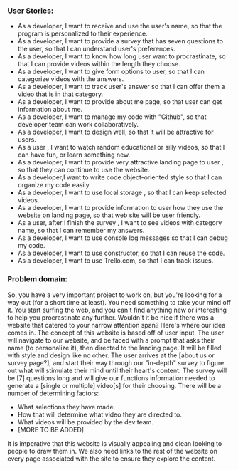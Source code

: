 ### User Stories:
- As a developer, I want to receive and use the user's name, so that the program is personalized to their experience.
- As a developer, I want to provide a survey that has seven questions to the user, so that I can understand user's preferences.
- As a developer, I want to know how long user want to procrastinate, so that I can provide videos within the length they choose.
- As a developer, I want to give form options to user, so that I can categorize videos with the answers.
- As a developer, I want to track user's answer so that I can offer them a video that is in that category.
- As a developer, I want to provide about me page, so that user can get information about me.
- As a developer, I want to manage my code with "Github", so that developer team can work collaboratively.
- As a developer, I want to design well, so that it will be attractive for users.
- As a user , I want to watch  random educational or silly videos, so that I can have fun, or learn something new.
- As a developer, I want to provide  very attractive landing page to user , so that they can continue to use the website.
- As a developer,I want to write code object-oriented style so that I can organize my code easily.
- As a developer, I want to use local storage , so that I can keep selected videos.
- As a developer, I want to provide information to user how they use the website on landing page, so that web site will be user friendly.
- As a user, after I finish the survey , I want to see videos with category name, so that I can remember my answers.
- As a developer, I want to use console log messages so that I can debug my code.
- As a developer, I want to use constructor, so that I can reuse the code.
- As a developer, I want to use Trello.com, so that I can track issues.

### Problem domain:

So, you have a very important project to work on, but you're looking for a way out (for a short time at least). You need something to take your mind off it. You start surfing the web, and you can't find anything new or interesting to help you procrastinate any further. Wouldn't it be nice if there was a website that catered to your narrow attention span? Here's where our idea comes in. The concept of this website is based off of user input. The user will navigate to our website, and be faced with a prompt that asks their name (to personalize it), then directed to the landing page. It will be filled with style and design like no other. The user arrives at the [about us or survey page?], and start their way through our "in-depth" survey to figure out what will stimulate their mind until their heart's content. The survey will be [7] questions long and will give our functions information needed to generate a [single or multiple] video[s] for their choosing. There will be a number of determining factors:

- What selections they have made.
- How that will determine what video they are directed to.
- What videos will be provided by the dev team.
- [MORE TO BE ADDED]

It is imperative that this website is visually appealing and clean looking to people to draw them in. We also need links to the rest of the website on every page associated with the site to ensure they explore the content.

